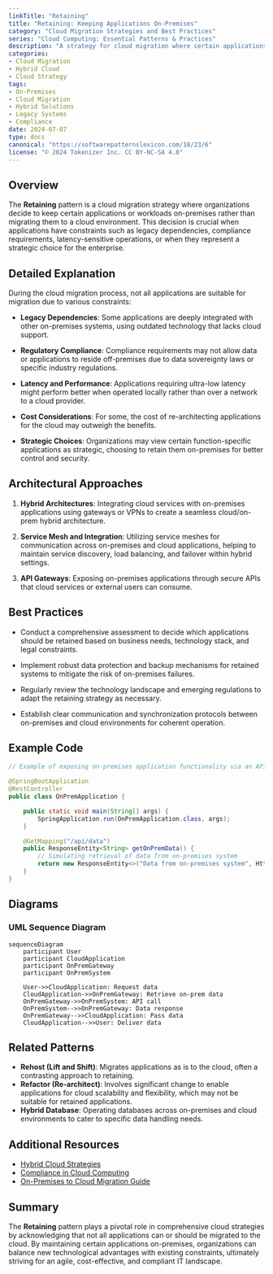 ```yaml
---
linkTitle: "Retaining"
title: "Retaining: Keeping Applications On-Premises"
category: "Cloud Migration Strategies and Best Practices"
series: "Cloud Computing: Essential Patterns & Practices"
description: "A strategy for cloud migration where certain applications are kept on-premises due to constraints, balancing legacy dependencies, regulatory requirements, performance concerns, and strategic choices."
categories:
- Cloud Migration
- Hybrid Cloud
- Cloud Strategy
tags:
- On-Premises
- Cloud Migration
- Hybrid Solutions
- Legacy Systems
- Compliance
date: 2024-07-07
type: docs
canonical: "https://softwarepatternslexicon.com/18/23/6"
license: "© 2024 Tokenizer Inc. CC BY-NC-SA 4.0"
---
```


## Overview

The **Retaining** pattern is a cloud migration strategy where organizations decide to keep certain applications or workloads on-premises rather than migrating them to a cloud environment. This decision is crucial when applications have constraints such as legacy dependencies, compliance requirements, latency-sensitive operations, or when they represent a strategic choice for the enterprise.

## Detailed Explanation

During the cloud migration process, not all applications are suitable for migration due to various constraints:

- **Legacy Dependencies**: Some applications are deeply integrated with other on-premises systems, using outdated technology that lacks cloud support.
  
- **Regulatory Compliance**: Compliance requirements may not allow data or applications to reside off-premises due to data sovereignty laws or specific industry regulations.

- **Latency and Performance**: Applications requiring ultra-low latency might perform better when operated locally rather than over a network to a cloud provider.

- **Cost Considerations**: For some, the cost of re-architecting applications for the cloud may outweigh the benefits.

- **Strategic Choices**: Organizations may view certain function-specific applications as strategic, choosing to retain them on-premises for better control and security.

## Architectural Approaches

1. **Hybrid Architectures**: Integrating cloud services with on-premises applications using gateways or VPNs to create a seamless cloud/on-prem hybrid architecture.
   
2. **Service Mesh and Integration**: Utilizing service meshes for communication across on-premises and cloud applications, helping to maintain service discovery, load balancing, and failover within hybrid settings.

3. **API Gateways**: Exposing on-premises applications through secure APIs that cloud services or external users can consume.

## Best Practices

- Conduct a comprehensive assessment to decide which applications should be retained based on business needs, technology stack, and legal constraints.
  
- Implement robust data protection and backup mechanisms for retained systems to mitigate the risk of on-premises failures.

- Regularly review the technology landscape and emerging regulations to adapt the retaining strategy as necessary.

- Establish clear communication and synchronization protocols between on-premises and cloud environments for coherent operation.

## Example Code

```java
// Example of exposing on-premises application functionality via an API

@SpringBootApplication
@RestController
public class OnPremApplication {

    public static void main(String[] args) {
        SpringApplication.run(OnPremApplication.class, args);
    }

    @GetMapping("/api/data")
    public ResponseEntity<String> getOnPremData() {
        // Simulating retrieval of data from on-premises system
        return new ResponseEntity<>("Data from on-premises system", HttpStatus.OK);
    }
}
```

## Diagrams

### UML Sequence Diagram

```mermaid
sequenceDiagram
    participant User
    participant CloudApplication
    participant OnPremGateway
    participant OnPremSystem

    User->>CloudApplication: Request data
    CloudApplication->>OnPremGateway: Retrieve on-prem data
    OnPremGateway->>OnPremSystem: API call
    OnPremSystem-->>OnPremGateway: Data response
    OnPremGateway-->>CloudApplication: Pass data
    CloudApplication-->>User: Deliver data
```

## Related Patterns

- **Rehost (Lift and Shift)**: Migrates applications as is to the cloud, often a contrasting approach to retaining.
- **Refactor (Re-architect)**: Involves significant change to enable applications for cloud scalability and flexibility, which may not be suitable for retained applications.
- **Hybrid Database**: Operating databases across on-premises and cloud environments to cater to specific data handling needs.

## Additional Resources

- [Hybrid Cloud Strategies](https://www.example.com)
- [Compliance in Cloud Computing](https://www.example.com)
- [On-Premises to Cloud Migration Guide](https://www.example.com)

## Summary

The **Retaining** pattern plays a pivotal role in comprehensive cloud strategies by acknowledging that not all applications can or should be migrated to the cloud. By maintaining certain applications on-premises, organizations can balance new technological advantages with existing constraints, ultimately striving for an agile, cost-effective, and compliant IT landscape.

